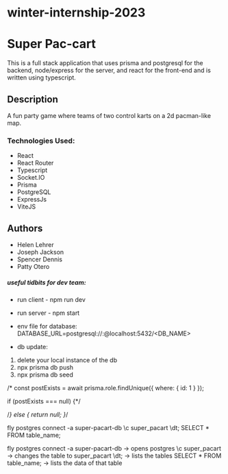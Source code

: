 # winter-internship-2023

# Super Pac-cart
This is a full stack application that uses prisma and postgresql for the backend, node/express for the server, and react for the front-end and is written using typescript.

## Description

A fun party game where teams of two control karts on a 2d pacman-like map. 

### Technologies Used:
* React
* React Router
* Typescript
* Socket.IO
* Prisma
* PostgreSQL
* ExpressJs
* ViteJS
## Authors

* Helen Lehrer
* Joseph Jackson
* Spencer Dennis
* Patty Otero

##### useful tidbits for dev team:




* run client - npm run dev
* run server - npm start


* env file for database:
DATABASE_URL=postgresql://<USERNAME>:<PASSWORD>@localhost:5432/<DB_NAME>

* db update:
1. delete your local instance of the db
2. npx prisma db push
3. npx prisma db seed







/*
const postExists = await prisma.role.findUnique({
  where: {
    id: 1 
  }
});

if (postExists === null) {*/


/*} else {
  return null;
}*/



fly postgres connect -a super-pacart-db
\c super_pacart
\dt;
SELECT * FROM table_name;


fly postgres connect -a super-pacart-db -> opens postgres
\c super_pacart -> changes the table to super_pacart
\dt; -> lists the tables
SELECT * FROM table_name; -> lists the data of that table